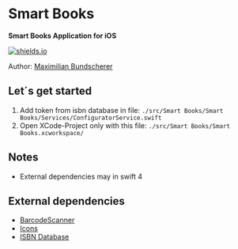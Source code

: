 # Smart Books

**Smart Books Application for iOS**

[![shields.io](http://img.shields.io/badge/license-Apache2-blue.svg)](http://www.apache.org/licenses/LICENSE-2.0.txt)

Author: [Maximilian Bundscherer](https://bundscherer-online.de)

## Let´s get started

1. Add token from isbn database in file: ``./src/Smart Books/Smart Books/Services/ConfiguratorService.swift``
2. Open XCode-Project only with this file: ``./src/Smart Books/Smart Books.xcworkspace/`` 

## Notes
- External dependencies may in swift 4

## External dependencies
- [BarcodeScanner](https://cocoapods.org/pods/BarcodeScanner)
- [Icons](https://icons8.de/ios)
- [ISBN Database](https://isbndb.com/)
